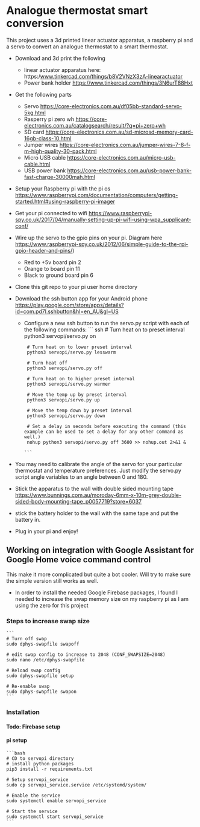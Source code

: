 # Analogue thermostat smart conversion

This project uses a 3d printed linear actuator apparatus, a raspberry pi and a servo to convert an analogue thermostat to a smart thermostat.

- Download and 3d print the following
  - linear actuator apparatus here: https:/www.tinkercad.com/things/b8V2VNzX3zA-linearactuator
  - Power bank holder <https://www.tinkercad.com/things/3N6urT88Hxt>

- Get the following parts
  - Servo <https://core-electronics.com.au/df05bb-standard-servo-5kg.html>
  - Rasperry pi zero wh <https://core-electronics.com.au/catalogsearch/result/?q=pi+zero+wh>
  - SD card <https://core-electronics.com.au/sd-microsd-memory-card-16gb-class-10.html>
  - Jumper wires <https://core-electronics.com.au/jumper-wires-7-8-f-m-high-quality-30-pack.html>
  - Micro USB cable <https://core-electronics.com.au/micro-usb-cable.html>
  - USB power bank <https://core-electronics.com.au/usb-power-bank-fast-charge-30000mah.html>

- Setup your Raspberry pi with the pi os <https://www.raspberrypi.com/documentation/computers/getting-started.html#using-raspberry-pi-imager>
- Get your pi connected to wifi <https://www.raspberrypi-spy.co.uk/2017/04/manually-setting-up-pi-wifi-using-wpa_supplicant-conf/>
- Wire up the servo to the gpio pins on your pi. Diagram here <https://www.raspberrypi-spy.co.uk/2012/06/simple-guide-to-the-rpi-gpio-header-and-pins/>)
  - Red to +5v board pin 2
  - Orange to board pin 11
  - Black to ground board pin 6
- Clone this git repo to your pi user home directory
- Download the ssh button app for your Android phone <https://play.google.com/store/apps/details?id=com.pd7l.sshbutton&hl=en_AU&gl=US>
  - Configure a new ssh button to run the servo.py script with each of the following commands:
        ``` ssh
         # Turn heat on to preset interval
         python3 servopi/servo.py on

         # Turn heat on to lower preset interval
         python3 servopi/servo.py lesswarm

         # Turn heat off
         python3 servopi/servo.py off

         # Turn heat on to higher preset interval
         python3 servopi/servo.py warmer

         # Move the temp up by preset interval
         python3 servopi/servo.py up

         # Move the temp down by preset interval
         python3 servopi/servo.py down

         # Set a delay in seconds before executing the command (this example can be used to set a delay for any other command as well.)
         nohup python3 servopi/servo.py off 3600 >> nohup.out 2>&1 &

        ```
- You may need to calibrate the angle of the servo for your particular thermostat and temperature preferences. Just modify the servo.py script angle variables to an angle between 0 and 180.
- Stick the apparatus to the wall with double sided mounting tape <https://www.bunnings.com.au/moroday-6mm-x-10m-grey-double-sided-body-mounting-tape_p0057719?store=6037>
- stick the battery holder to the wall with the same tape and put the battery in.
- Plug in your pi and enjoy!

## Working on integration with Google Assistant for Google Home voice command control

This make it more complicated but quite a bot cooler. Will try to make sure the simple version still works as well.

- In order to install the needed Google Firebase packages, I found I needed to increase the swap memory size on my raspberry pi as I am using the zero for this project

### Steps to increase swap size

    ```
    # Turn off swap
    sudo dphys-swapfile swapoff

    # edit swap config to increase to 2048 (CONF_SWAPSIZE=2048)
    sudo nano /etc/dphys-swapfile

    # Reload swap config
    sudo dphys-swapfile setup

    # Re-enable swap
    sudo dphys-swapfile swapon
    ```

### Installation

#### Todo: Firebase setup

#### pi setup

    ```bash
    # CD to servopi directory
    # install python packages
    pip3 install -r requirements.txt

    # Setup servopi_service
    sudo cp servopi_service.service /etc/systemd/system/

    # Enable the service
    sudo systemctl enable servopi_service

    # Start the service
    sudo systemctl start servopi_service
    ```

